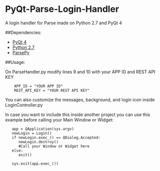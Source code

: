 # PyQt-Parse-Login-Handler
A login handler for Parse made on Python 2.7 and PyQt 4

##Dependencies:
- [PyQt 4]
- [Python 2.7]
- [ParsePy]

##Usage:

On ParseHandler.py modify lines 9 and 10 with your APP ID and REST API KEY

```
    APP_ID = "YOUR APP ID"
    REST_API_KEY = "YOUR REST API KEY"
```

You can also customize the messages, background, and login icon inside LoginController.py

In case you want to include this inside another project you can use this example before calling your Main Window or Widget:

```
   app = QApplication(sys.argv)   
   newLogin = Login()
   if newLogin.exec_() == QDialog.Accepted:
      newLogin.destroy()
      #Call your Window or Widget here
   else:
      exit()
   
   sys.exit(app.exec_())
```


[PyQt 4]:http://www.riverbankcomputing.com/software/pyqt/download
[Python 2.7]:https://www.python.org/downloads/
[ParsePy]:https://github.com/dgrtwo/ParsePy
